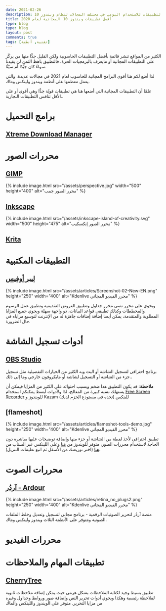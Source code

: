 ```yaml
---
date: 2021-02-26
description: إليك أفضل التطبيقات للاستخدام اليومي في مختلف المجالات لنظام ويندوز 10
title: أفضل تطبيقات ويندوز 10 المجانية لعام 2020
type: blog
type: blog
layout: post
comments: true
tags: [تقنية, أنظمة]
---
```



الكثير من المواقع تنشر قائمة بأفضل التطبيقات الحاسوبية ولكن القليل جدًّا منها من يركّز على التطبيقات المجانية أو مايعرف بالبرمجيات الحرة، فالتطبيق باهظ الثمن لن يفيدنا سواءً كان جيِّدًا أم سيّئًا.

لذا أضع لكم هنا أقوى البرامج المجانية للحاسوب لعام 2021 في مجالات عديدة، والتي يعمل معظمها على أنظمة ويندوز ولينكس وماك. 

علمًا أن التطبيقات المجانية التي أضعها هنا هي تطبيقات قويّة جدًّا وهي أقوى أو على الأقل تنافس التطبيقات النجارية..

# برامج التحميل

## [Xtreme Download Manager](http://xdman.sourceforge.net/)



# محررات الصور

## [GIMP](https://www.gimp.org/)

{% include image.html src="/assets/perspective.jpg" width="500" height="400" alt="محرر الصور جمب" %}



## [Inkscape](https://inkscape.org/)


{% include image.html src="/assets/inkscape-island-of-creativity.svg" width="500" height="475" alt="محرر الصور إنكسكيب" %}



## [Krita](https://krita.org/en/)





# التطبيقات المكتبية

## [ليبر أوفيس](https://www.libreoffice.org/)


{% include image.html src="/assets/articles/Screenshot-02-New-EN.png" height="250" width="400" alt="Kdenlive محرر الفيديو المجاني" %}

ويحوي على محرر نصي محرر جداول وتطبيق العروض التقديمية وتطبيق عمل الرسوم والمخططات وكذلك تطبيقي قواعد البيانات، ذو واجهة سهلة ويحوي جميع المزايا المطلوبة والمتقدمة، يمكن أيضا إضافة إضافات جاهزة له من الإنترنت لتوسيع مزاياه في حال الضرورة.

# أدوات تسجيل الشاشة

## [OBS Studio](https://obsproject.com/)

برنامج احترافي لتسجيل الشاشة أو البث وبه الكثير من الخيارات التفصيلية مثل تسجيل جزء من الشاشة أو التسجيل لشاشة أو مايكروفون خارجي وما إلى ذلك..

**ملاحظة:** قد يكون التطبيق هذا ضخم وبسبب احتوائه على الكثير من المزايا فيمكن أن يستهلك نسبة كبيرة من المعالج، لذا وﻷدوات أبسط يمكنكم استخدام [Free Screen Recorder](https://free-screen-recorder.soft112.com/) للويندوز و Kazam للينكس (تجده في مستودع الحزم لديك)

## [flameshot]

{% include image.html src="/assets/articles/flameshot-tools-demo.jpg" height="250" width="400" alt="Kdenlive محرر الفيديو المجاني" %}

تطبيق احترافي ﻷخذ لقطة من الشاشة أو جزء منها وإضافة توضيحات عليها مباشرة دون الحاجة لاستخدام محررات الصور، متوفر للويندوز من [هنا](https://www.softpedia.com/get/Multimedia/Graphic/Graphic-Capture/Flameshot.shtml) وعلى اللينكس عبر السناب من [هنا](https://snapcraft.io/flameshot) (اختر توزيعتك من الأسفل ثم اتبع تعليمات التنزيل).
 

# محررات الصوت

## [آردُر - Ardour](https://ardour.org/)

{% include image.html src="/assets/articles/retina_no_plugs2.png" height="250" width="400" alt="Kdenlive محرر الفيديو المجاني" %}

منصة آردُر لتحرير الصوتيات الرقمية - برنامج مجاني لتسجيل وتعديل وخلط الملفات الصوتية ومتوفر على الأنظمة الثلاث ويندوز ولينكس وماك.




# محررات الفيديو




# تطبيقات المهام والملاحظات

## [CherryTree](https://www.giuspen.com/cherrytree/)

تطبيق بسيط وجيد لكتابة الملاحظات بشكل هرمي حيث يمكن إضافة ملاحظات ثانوية لملاحظة رئيسية وهكذا ويحوي أدوات تحرير النص وإضافة صور وروابط وجداول وغيره من مزايا التحرير. متوفر على الويندوز واللينكس والماك
